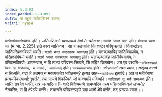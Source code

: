 ```yaml
---
index: 5.3.93
index_padded: 5.3.093
sutra: वा बहूनां जातिपरिग्रश्ने डतमच्
vritti: nyasa

---
```

`जातिपरिप्रश्नविषयेभ्यः` इति। जातिपरिप्रश्नो यथासम्भवं येषां ते तथोक्ताः। `कतमो भवतां कटः` इति। `गोत्रञ्च चरणैः सह` (म. भा. 2.225) इति तस्य जातित्वम्। सा च कठजातिः किं शब्देन परिपृच्छ्यते। किंशब्दोऽत्र जातिपरिप्रश्नविषयो भवति। `यतमो भवतां कठस्ततम आगच्छतु` इति। यत्तच्छब्दाविह जातिविषयावेव, न परिप्रश्नविषयो भवति। `यतमो भवतां कठस्ततम आगच्छतु` इति। यत्तच्छब्दाविह जातिविषयावेव, न परिप्रश्नविषयौ; असम्भवात्, न हि ताभ्यां परिप्रश्नः क्रियते, किं तर्हि? किंशब्देन। अत एव वक्ष्यति--`परिप्रश्नग्रहणं किम एव विशेषणम्, न यत्तदोः, असम्भवात्` इति। `वावचनमकजर्थम्` इति। पक्षेऽकजपि यथा स्यात्। यद्येवम् वाक्यं न सिध्यति, यदा हि डतमज् न भवत्यकचैव भवितव्यम्? इत्यत आह--`महाविभाषा` इत्यादि। अत्र च महीविबाषा प्रत्ययविकल्पार्थाऽनुवर्त्तते, तया प्रत्यये विकल्पिते पक्षे वाक्यमपि भविष्यति। `जातिग्रहणं तु सर्वैः सम्बध्यते` इति। जातिः सवत्रैव भवति, तत्र जात्यादिना किं शब्दे विशेष्यमाणे सामर्ध्यादेव तस्य परिप्रश्नविषयत्वं लभ्यते? नैतदस्ति; स हि क्षेपेऽपि वर्त्तते। तत्रासति परिप्रश्नग्रहणे यदा आतौ क्षेपे वर्त्तते, तदा प्रत्ययः स्यात्।।